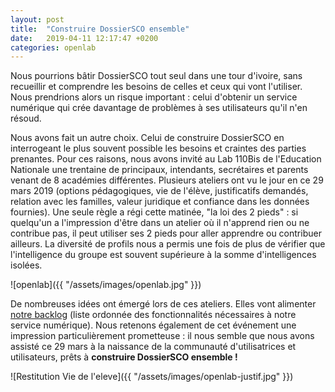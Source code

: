 ```yaml
---
layout: post
title:  "Construire DossierSCO ensemble"
date:   2019-04-11 12:17:47 +0200
categories: openlab
---
```


Nous pourrions bâtir DossierSCO tout seul dans une tour d'ivoire, sans recueillir et comprendre les besoins de celles et ceux qui vont l'utiliser. Nous prendrions alors un risque important : celui d'obtenir un service numérique qui crée davantage de problèmes à ses utilisateurs qu'il n'en résoud.

Nous avons fait un autre choix. Celui de construire DossierSCO en interrogeant le plus souvent possible les besoins et craintes des parties prenantes. Pour ces raisons, nous avons invité au Lab 110Bis de l'Education Nationale une trentaine de principaux, intendants, secrétaires et parents venant de 8 académies différentes. Plusieurs ateliers ont vu le jour en ce 29 mars 2019 (options pédagogiques, vie de l'élève, justificatifs demandés, relation avec les familles, valeur juridique et confiance dans les données fournies). Une seule règle a régi cette matinée, "la loi des 2 pieds" : si quelqu'un a l'impression d'être dans un atelier où il n'apprend rien ou ne contribue pas, il peut utiliser ses 2 pieds pour aller apprendre ou contribuer ailleurs. La diversité de profils nous a permis une fois de plus de vérifier que l'intelligence du groupe est souvent supérieure à la somme d'intelligences isolées.

![openlab]({{ "/assets/images/openlab.jpg" }})

De nombreuses idées ont émergé lors de ces ateliers. Elles vont alimenter [notre backlog](https://github.com/betagouv/dossiersco/issues?q=is%3Aissue+is%3Aopen+label%3AOpenlab) (liste ordonnée des fonctionnalités nécessaires à notre service numérique). Nous retenons également de cet événement une impression particulièrement prometteuse : il nous semble que nous avons assisté ce 29 mars à la naissance de la communauté d'utilisatrices et utilisateurs, prêts à **construire DossierSCO ensemble !**

![Restitution Vie de l'eleve]({{ "/assets/images/openlab-justif.jpg" }})
